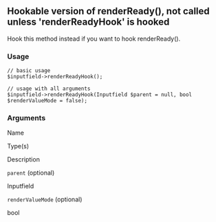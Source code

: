 Hookable version of renderReady(), not called unless 'renderReadyHook' is hooked
--------------------------------------------------------------------------------

Hook this method instead if you want to hook renderReady().

### Usage

    // basic usage
    $inputfield->renderReadyHook();
    
    // usage with all arguments
    $inputfield->renderReadyHook(Inputfield $parent = null, bool $renderValueMode = false);

### Arguments

Name

Type(s)

Description

`parent` (optional)

Inputfield

`renderValueMode` (optional)

bool

